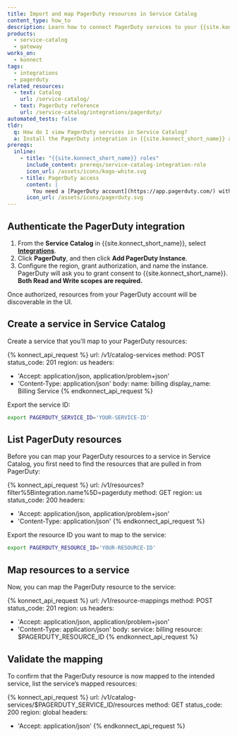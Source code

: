 ```yaml
---
title: Import and map PagerDuty resources in Service Catalog
content_type: how_to
description: Learn how to connect PagerDuty services to your {{site.konnect_catalog}} service in {{site.konnect_short_name}}.
products:
  - service-catalog
  - gateway
works_on:
  - konnect
tags:
  - integrations
  - pagerduty
related_resources:
  - text: Catalog
    url: /service-catalog/
  - text: PagerDuty reference
    url: /service-catalog/integrations/pagerduty/
automated_tests: false
tldr:
  q: How do I view PagerDuty services in Service Catalog?
  a: Install the PagerDuty integration in {{site.konnect_short_name}} and authorize it with both read and write scopes. Create a Service Catalog service and associate it with your PagerDuty services to display metadata and enable event tracking. 
prereqs:
  inline:
    - title: "{{site.konnect_short_name}} roles"
      include_content: prereqs/service-catalog-integration-role
      icon_url: /assets/icons/kogo-white.svg
    - title: PagerDuty access
      content: |
        You need a [PagerDuty account](https://app.pagerduty.com/) with a PagerDuty service you want to pull in to {{site.konnect_short_name}}.
      icon_url: /assets/icons/pagerduty.svg
---
```


## Authenticate the PagerDuty integration

1. From the **Service Catalog** in {{site.konnect_short_name}}, select **[Integrations](https://cloud.konghq.com/us/service-catalog/integrations)**. 
2. Click **PagerDuty**, and then click **Add PagerDuty Instance**.
3. Configure the region, grant authorization, and name the instance. 
   PagerDuty will ask you to grant consent to {{site.konnect_short_name}}. **Both Read and Write scopes are required.**

Once authorized, resources from your PagerDuty account will be discoverable in the UI.

## Create a service in Service Catalog

Create a service that you'll map to your PagerDuty resources:

<!--vale off-->
{% konnect_api_request %}
url: /v1/catalog-services
method: POST
status_code: 201
region: us
headers:
  - 'Accept: application/json, application/problem+json'
  - 'Content-Type: application/json'
body:
  name: billing
  display_name: Billing Service
{% endkonnect_api_request %}
<!--vale on-->

Export the service ID:

```sh
export PAGERDUTY_SERVICE_ID='YOUR-SERVICE-ID'
```

## List PagerDuty resources

Before you can map your PagerDuty resources to a service in Service Catalog, you first need to find the resources that are pulled in from PagerDuty:

<!--vale off-->
{% konnect_api_request %}
url: /v1/resources?filter%5Bintegration.name%5D=pagerduty
method: GET
region: us
status_code: 200
headers:
  - 'Accept: application/json, application/problem+json'
  - 'Content-Type: application/json'
{% endkonnect_api_request %}
<!--vale on-->

Export the resource ID you want to map to the service:

```sh
export PAGERDUTY_RESOURCE_ID='YOUR-RESOURCE-ID'
```

## Map resources to a service

Now, you can map the PagerDuty resource to the service:

<!--vale off-->
{% konnect_api_request %}
url: /v1/resource-mappings
method: POST
status_code: 201
region: us
headers:
  - 'Accept: application/json, application/problem+json'
  - 'Content-Type: application/json'
body:
  service: billing
  resource: $PAGERDUTY_RESOURCE_ID
{% endkonnect_api_request %}
<!--vale on-->


## Validate the mapping

To confirm that the PagerDuty resource is now mapped to the intended service, list the service’s mapped resources:

<!--vale off-->
{% konnect_api_request %}
url: /v1/catalog-services/$PAGERDUTY_SERVICE_ID/resources
method: GET
status_code: 200
region: global
headers:
  - 'Accept: application/json'
{% endkonnect_api_request %}
<!--vale on-->
